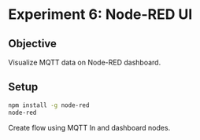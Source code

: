 # Experiment 6: Node-RED UI

## Objective
Visualize MQTT data on Node-RED dashboard.

## Setup
```bash
npm install -g node-red
node-red
```
Create flow using MQTT In and dashboard nodes.
